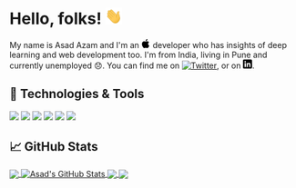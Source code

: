 # Hello, folks! <img src="https://github.com/AsadAzam/AsadAzam/blob/master/wave.gif" width="30px">

My name is Asad Azam and I'm an ![Apple][2.2] developer who has insights of deep learning and web development too. I'm from India, living in Pune and currently unemployed 😞. You can find me on [![Twitter][1.2]][1], or on [![LinkedIn][3.2]][3].

## 🔧 Technologies & Tools
![](https://img.shields.io/badge/OS-MacOS-informational?style=flat-square&logo=apple&logoColor=white&color=2bbc8a)
![](https://img.shields.io/badge/IDE-Xcode-informational?style=flat-square&logo=Xcode&logoColor=white&color=2bbc8a)
![](https://img.shields.io/badge/Code-C/C++-informational?style=flat-square&logo=c&logoColor=white&color=2bbc8a)
![](https://img.shields.io/badge/Code-Swift-informational?style=flat-square&logo=swift&logoColor=white&color=2bbc8a)
![](https://img.shields.io/badge/Code-Python-informational?style=flat-square&logo=python&logoColor=white&color=2bbc8a)
![](https://img.shields.io/badge/Shell-Zsh-informational?style=flat-square&logo=GNU-Bash&logoColor=white&color=2bbc8a)

## &#x1f4c8; GitHub Stats
<a href="https://github.com/AsadAzam/AsadAzam">
  <img align="center" src="https://github-readme-stats.vercel.app/api/top-langs/?username=AsadAzam&hide=java,html&title_color=ffffff&text_color=c9cacc&icon_color=2bbc8a&bg_color=1d1f21" />
</a>
<a href="https://github.com/AsadAzam/AsadAzam">
  <img align="center" src="https://github-readme-stats.vercel.app/api?username=AsadAzam&show_icons=true&line_height=33.3&count_private=true&title_color=ffffff&text_color=c9cacc&icon_color=2bbc8a&bg_color=1d1f21" alt="Asad's GitHub Stats" />
</a>

<a href="https://github.com/AsadAzam/morsecode">
  <img align="center" src="https://github-readme-stats.vercel.app/api/pin/?username=AsadAzam&repo=morsecode&title_color=ffffff&text_color=c9cacc&icon_color=2bbc8a&bg_color=1d1f21" />
</a>

<a href="https://github.com/AsadAzam/FileRecovery">
  <img align="center" src="https://github-readme-stats.vercel.app/api/pin/?username=AsadAzam&repo=FileRecovery&title_color=ffffff&text_color=c9cacc&icon_color=2bbc8a&bg_color=1d1f21" />
</a>    

<!-- icons with padding -->
[1.1]: http://i.imgur.com/tXSoThF.png
[2.1]: http://i.imgur.com/0o48UoR.png

<!-- icons without padding -->
[1.2]: http://i.imgur.com/wWzX9uB.png
[2.2]: https://raw.githubusercontent.com/AsadAzam/AsadAzam/master/apple-logo-2.png
[3.2]: https://raw.githubusercontent.com/AsadAzam/AsadAzam/master/linkedin-3-16.png

<!-- links to my social media accounts -->
[1]: https://twitter.com/Gamer_Asad
[3]: https://www.linkedin.com/in/asad-azam/
<!--
**AsadAzam/AsadAzam** is a ✨ _special_ ✨ repository because its `README.md` (this file) appears on your GitHub profile.

Here are some ideas to get you started:

- 🔭 I’m currently working on ...
- 🌱 I’m currently learning ...
- 👯 I’m looking to collaborate on ...
- 🤔 I’m looking for help with ...
- 💬 Ask me about ...
- 📫 How to reach me: ...
- 😄 Pronouns: ...
- ⚡ Fun fact: ...
-->
